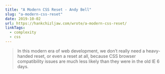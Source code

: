 ```yaml
---
title: "A Modern CSS Reset - Andy Bell"
slug: "a-modern-css-reset"
date: 2019-10-02
url: https://hankchizljaw.com/wrote/a-modern-css-reset/
linkTags:
  - complexity
  - css
---
```


> In this modern era of web development, we don’t really need a heavy-handed reset, or even a reset at all, because CSS browser compatibility issues are much less likely than they were in the old IE 6 days.
